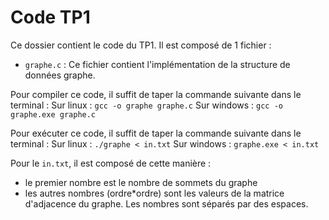 # Code TP1
Ce dossier contient le code du TP1. Il est composé de 1 fichier :
* `graphe.c` : Ce fichier contient l'implémentation de la structure de données graphe.

Pour compiler ce code, il suffit de taper la commande suivante dans le terminal :
Sur linux : `gcc -o graphe graphe.c`
Sur windows : `gcc -o graphe.exe graphe.c`

Pour exécuter ce code, il suffit de taper la commande suivante dans le terminal :
Sur linux : `./graphe < in.txt`
Sur windows : `graphe.exe < in.txt`

Pour le `in.txt`, il est composé de cette manière :
* le premier nombre est le nombre de sommets du graphe
* les autres nombres (ordre*ordre) sont les valeurs de la matrice d'adjacence du graphe. Les nombres sont séparés par des espaces.
